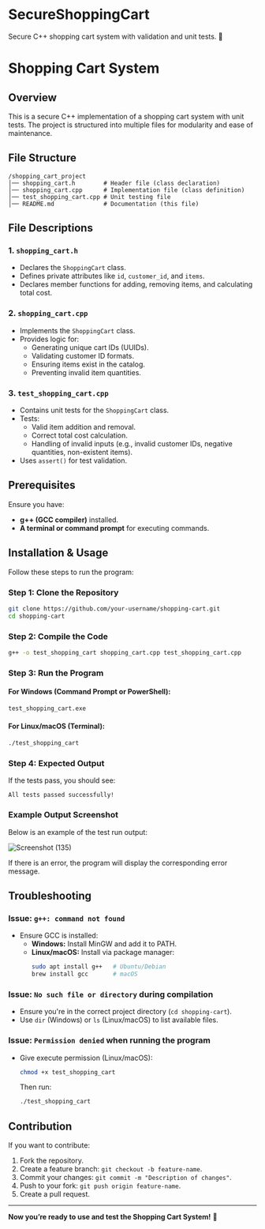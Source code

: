 # SecureShoppingCart
Secure C++ shopping cart system with validation and unit tests. 🚀

# Shopping Cart System

## Overview
This is a secure C++ implementation of a shopping cart system with unit tests. The project is structured into multiple files for modularity and ease of maintenance.

## File Structure
```
/shopping_cart_project
│── shopping_cart.h        # Header file (class declaration)
│── shopping_cart.cpp      # Implementation file (class definition)
│── test_shopping_cart.cpp # Unit testing file
│── README.md              # Documentation (this file)
```

## File Descriptions
### 1. `shopping_cart.h`
- Declares the `ShoppingCart` class.
- Defines private attributes like `id`, `customer_id`, and `items`.
- Declares member functions for adding, removing items, and calculating total cost.

### 2. `shopping_cart.cpp`
- Implements the `ShoppingCart` class.
- Provides logic for:
  - Generating unique cart IDs (UUIDs).
  - Validating customer ID formats.
  - Ensuring items exist in the catalog.
  - Preventing invalid item quantities.

### 3. `test_shopping_cart.cpp`
- Contains unit tests for the `ShoppingCart` class.
- Tests:
  - Valid item addition and removal.
  - Correct total cost calculation.
  - Handling of invalid inputs (e.g., invalid customer IDs, negative quantities, non-existent items).
- Uses `assert()` for test validation.
  

## Prerequisites
Ensure you have:
- **g++ (GCC compiler)** installed.
- **A terminal or command prompt** for executing commands.

## Installation & Usage
Follow these steps to run the program:

### **Step 1: Clone the Repository**
```sh
git clone https://github.com/your-username/shopping-cart.git
cd shopping-cart
```

### **Step 2: Compile the Code**
```sh
g++ -o test_shopping_cart shopping_cart.cpp test_shopping_cart.cpp
```

### **Step 3: Run the Program**
#### **For Windows (Command Prompt or PowerShell):**
```sh
test_shopping_cart.exe
```
#### **For Linux/macOS (Terminal):**
```sh
./test_shopping_cart
```

### **Step 4: Expected Output**
If the tests pass, you should see:

```
All tests passed successfully!
```
### **Example Output Screenshot**
Below is an example of the test run output:


![Screenshot (135)](https://github.com/user-attachments/assets/bc52b34e-ca21-4065-9f07-60b0b0f454cf)



If there is an error, the program will display the corresponding error message.

## Troubleshooting
### **Issue: `g++: command not found`**
- Ensure GCC is installed:
  - **Windows:** Install MinGW and add it to PATH.
  - **Linux/macOS:** Install via package manager:
    ```sh
    sudo apt install g++   # Ubuntu/Debian
    brew install gcc       # macOS
    ```

### **Issue: `No such file or directory` during compilation**
- Ensure you're in the correct project directory (`cd shopping-cart`).
- Use `dir` (Windows) or `ls` (Linux/macOS) to list available files.

### **Issue: `Permission denied` when running the program**
- Give execute permission (Linux/macOS):
  ```sh
  chmod +x test_shopping_cart
  ```
  Then run:
  ```sh
  ./test_shopping_cart
  ```

## Contribution
If you want to contribute:
1. Fork the repository.
2. Create a feature branch: `git checkout -b feature-name`.
3. Commit your changes: `git commit -m "Description of changes"`.
4. Push to your fork: `git push origin feature-name`.
5. Create a pull request.

---

**Now you’re ready to use and test the Shopping Cart System!** 🚀

